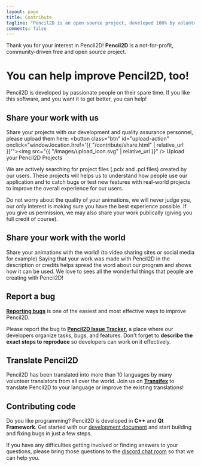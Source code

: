 ```yaml
---
layout: page
title: Contribute
tagline: "Pencil2D is an open source project, developed 100% by volunteers."
comments: false
---
```


<style>
#upload-action {
  line-height: 2rem;
  display: block;
}

#upload-action img {
  height: 2rem;
  vertical-align: middle;
}

.btn, .btn:hover {
	background: rgb(20,95,179);
	border-color: rgb(67,128,196);
  padding: 0.5rem 1rem;
}
</style>

Thank you for your interest in Pencil2D! **Pencil2D** is a not-for-profit, community-driven free and open source project.

# You can help improve Pencil2D, too!

Pencil2D is developed by passionate people on their spare time.
If you like this software, and you want it to get better, you can help!

## Share your work with us

Share your projects with our development and quality assurance personnel, please upload them here:
<button class="btn" id="upload-action" onclick="window.location.href='{{ "/contribute/share.html" | relative_url }}'"><img src="{{ "/images/upload_icon.svg" | relative_url }}" /> Upload your Pencil2D Projects</button>

We are actively searching for project files (.pclx and .pcl files) created by our users. These projects will helps us to understand how people use our application and to catch bugs or test new features with real-world projects to improve the overall experience for our users. 

Do not worry about the quality of your animations, we will never judge you, our only interest is making sure you have the best experience possible. If you give us permission, we may also share your work publically (giving you full credit of course).

## Share your work with the world

Share your animations with the world! (to video sharing sites or social media for example) Saying that your work was made with Pencil2D in the description or credits helps spread the word about our program and shows how it can be used. We love to sees all the wonderful things that people are creating with Pencil2D!

## Report a bug

**[Reporting bugs][3]** is one of the easiest and most effective ways to improve Pencil2D.

Please report the bug to **[Pencil2D Issue Tracker][3]**, a place where our developers organize tasks, bugs, and features. Don't forget to **describe the exact steps to reproduce** so developers can work on it effectively.

## Translate Pencil2D

Pencil2D has been translated into more than 10 languages by many volunteer translators from all over the world.
Join us on **[Transifex][4]** to translate Pencil2D to your language or improve the existing translations!

## Contributing code

Do you like programming? Pencil2D is developed in **C++** and **Qt Framework**. Get started with our [development document][1] and start building and fixing bugs in just a few steps.

If you have any difficulties getting involved or finding answers to your questions, please bring those questions to the [discord chat room][5] so that we can help you.


[0]: https://github.com/pencil2d/pencil
[1]: https://github.com/pencil2d/pencil/wiki  "Development Wiki"
[2]: http://www.gnu.org/licenses/old-licenses/gpl-2.0.html "GPLv2"
[3]: https://github.com/pencil2d/pencil/issues "Issue Tracker"
[4]: https://www.transifex.com/pencil2d/ "Transifex"
[5]: https://discord.gg/8FxdV2g "Discord Pencil2D"
